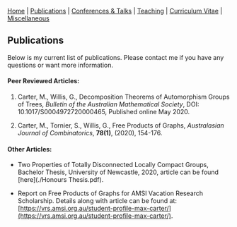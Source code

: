 [Home](https://max-carter-math.github.io/home/) | [Publications](./publications.html) | [Conferences & Talks](./conf_talks.html) | [Teaching](./teaching.html) | [Curriculum Vitae](./CV.pdf) | [Miscellaneous](./other.html)

## Publications

Below is my current list of publications. Please contact me if you have any questions or want more information.

#### Peer Reviewed Articles:

1. Carter, M., Willis, G., Decomposition Theorems of Automorphism Groups of Trees, *Bulletin of the Australian Mathematical Society*, DOI: 10.1017/S0004972720000465, Published online May 2020.

1. Carter, M., Tornier, S., Willis, G., Free Products of Graphs, *Australasian Journal of Combinatorics*, **78(1)**, (2020), 154-176.

#### Other Articles:

* Two Properties of Totally Disconnected Locally Compact Groups, Bachelor Thesis, University of Newcastle, 2020, article can be found [here](./Honours Thesis.pdf).

* Report on Free Products of Graphs for AMSI Vacation Research Scholarship. Details along with article can be found at: [https://vrs.amsi.org.au/student-profile-max-carter/](https://vrs.amsi.org.au/student-profile-max-carter/).


